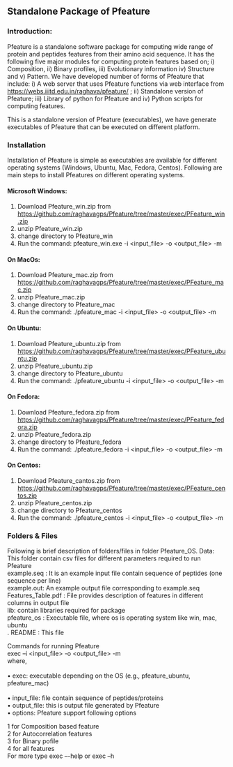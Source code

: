 ## Standalone Package of Pfeature 
### Introduction: 
Pfeature is a standalone software package for computing wide range of protein and peptides features from their amino acid 
sequence.  It has the following five major modules for computing protein features based on; i) Composition, ii) Binary profiles, 
iii) Evolutionary information iv) Structure and v) Pattern.  We have developed number of forms of Pfeature that include: i) A web server 
that uses Pfeature functions via web interface from https://webs.iiitd.edu.in/raghava/pfeature/ ; ii) Standalone version of Pfeature; 
iii) Library of python for Pfeature and iv) Python scripts for computing features.

This is a standalone version of Pfeature (executables), we have generate executables of Pfeature that can be executed on different platform. 

### Installation
Installation of Pfeature is simple as executables are available for  different operating systems (Windows, Ubuntu, Mac, Fedora, Centos). Following are main steps to install Pfeatures on different operating systems.
<br>
#### Microsoft Windows: 
1.	Download Pfeature_win.zip  from https://github.com/raghavagps/Pfeature/tree/master/exec/PFeature_win.zip
2.	unzip Pfeature_win.zip
3.	change directory to Pfeature_win
4.	Run the command: pfeature_win.exe -i <input_file> -o <output_file> -m <options>

#### On MacOs:<br>
1.	Download Pfeature_mac.zip  from https://github.com/raghavagps/Pfeature/tree/master/exec/PFeature_mac.zip <br>
2.	unzip Pfeature_mac.zip <br>
3.	change directory to Pfeature_mac <br>
4.	Run the command: ./pfeature_mac -i <input_file> -o <output_file> -m <options> <br>

#### On Ubuntu:<br>
1.	Download Pfeature_ubuntu.zip  from https://github.com/raghavagps/Pfeature/tree/master/exec/PFeature_ubuntu.zip <br>
2.	unzip Pfeature_ubuntu.zip <br>
3.	change directory to Pfeature_ubuntu <br>
4.	Run the command: ./pfeature_ubuntu -i <input_file> -o <output_file> -m <options> <br>

#### On Fedora:<br>
1.	Download Pfeature_fedora.zip  from https://github.com/raghavagps/Pfeature/tree/master/exec/PFeature_fedora.zip <br>
2.	unzip Pfeature_fedora.zip <br>
3.	change directory to Pfeature_fedora <br>
4.	Run the command: ./pfeature_fedora -i <input_file> -o <output_file> -m <options> <br>

#### On Centos: <br>
1.	Download Pfeature_cantos.zip  from https://github.com/raghavagps/Pfeature/tree/master/exec/PFeature_centos.zip <br>
2.	unzip Pfeature_centos.zip <br>
3.	change directory to Pfeature_centos <br>
4.	Run the command: ./pfeature_centos -i <input_file> -o <output_file> -m <options> <br>
  
### Folders & Files
Following is brief description of folders/files in folder Pfeature_OS.
Data: This folder contain csv files for different parameters required to run Pfeature <br>
example.seq : It is an example input file contain sequence of peptides (one sequence per line) <br>
example.out: An example output file corresponding to example.seq <br>
Features_Table.pdf : File provides description of features in different columns in output file <br>
lib: contain libraries required for package <br>
pfeature_os : Executable file, where os is operating system like win, mac, ubuntu <br> .
README : This file <br>

Commands for running Pfeature <br>
exec –i <input_file> -o <output_file> -m <options> <br>
where, <br>  
•	exec:  executable depending on the OS (e.g., pfeature_ubuntu, pfeature_mac) <br>                           
•	input_file: file contain sequence of peptides/proteins <br> 
•	output_file:  this is output file generated by Pfeature <br>
•	options:  Pfeature support following options <br>
  
1 for Composition based feature <br>
2 for Autocorrelation features <br> 
3 for Binary pofile  <br>
4 for all features <br>
For more type exec –-help or exec –h <br>
